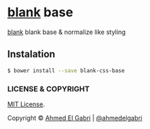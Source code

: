 # [blank](https://github.com/ahmedelgabri/blank) base

[blank](https://github.com/ahmedelgabri/blank) blank base & normalize like styling

## Instalation

```sh
$ bower install --save blank-css-base
```

### LICENSE & COPYRIGHT
[MIT License](http://opensource.org/licenses/MIT).

Copyright © [Ahmed El Gabri](http://gabri.me) | [@ahmedelgabri](http://twitter.comahmedelgabri)

